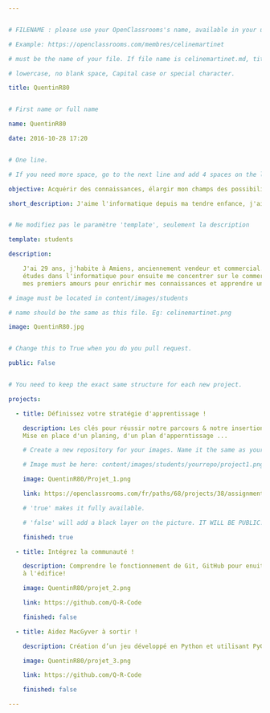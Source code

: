 ```yaml
---


# FILENAME : please use your OpenClassrooms's name, available in your url.

# Example: https://openclassrooms.com/membres/celinemartinet

# must be the name of your file. If file name is celinemartinet.md, title is celinemartinet.

# lowercase, no blank space, Capital case or special character.

title: QuentinR80


# First name or full name

name: QuentinR80

date: 2016-10-28 17:20


# One line.

# If you need more space, go to the next line and add 4 spaces on the left, as in 'description'.

objective: Acquérir des connaissances, élargir mon champs des possibilitées, m'épanouir.

short_description: J'aime l'informatique depuis ma tendre enfance, j'ai décidé d'en faire on metier.


# Ne modifiez pas le paramètre 'template', seulement la description

template: students

description:

    J'ai 29 ans, j'habite à Amiens, anciennement vendeur et commercial. J'ai effectué des 
    études dans l'informatique pour ensuite me concentrer sur le commerce. Je retourne dans
    mes premiers amours pour enrichir mes connaissances et apprendre un nouveau métier!

# image must be located in content/images/students

# name should be the same as this file. Eg: celinemartinet.png

image: QuentinR80.jpg


# Change this to True when you do you pull request.

public: False


# You need to keep the exact same structure for each new project.

projects:

  - title: Définissez votre stratégie d'apprentissage !

    description: Les clés pour réussir notre parcours & notre insertion professionnelle!
    Mise en place d'un planing, d'un plan d'apperntissage ...

    # Create a new repository for your images. Name it the same as your nickname and profile picture.

    # Image must be here: content/images/students/yourrepo/project1.png

    image: QuentinR80/Projet_1.png

    link: https://openclassrooms.com/fr/paths/68/projects/38/assignment

    # 'true' makes it fully available.

    # 'false' will add a black layer on the picture. IT WILL BE PUBLIC!

    finished: true

  - title: Intégrez la communauté !

    description: Comprendre le fonctionnement de Git, GitHub pour enuite apporter ma pierre 
    à l'édifice!

    image: QuentinR80/projet_2.png

    link: https://github.com/Q-R-Code

    finished: false

  - title: Aidez MacGyver à sortir !

    description: Création d’un jeu développé en Python et utilisant PyGame.

    image: QuentinR80/projet_3.png

    link: https://github.com/Q-R-Code

    finished: false

---
```

